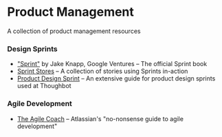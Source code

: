 # Product Management
A collection of product management resources

### Design Sprints

* ["Sprint"](http://thesprintbook.com/) by Jake Knapp, Google Ventures – The official Sprint book 
* [Sprint Stores](https://sprintstories.com/) – A collection of stories using Sprints in-action
* [Product Design Sprint](https://github.com/thoughtbot/design-sprint) – An extensive guide for product design sprints used at Thoughbot

### Agile Development

* [The Agile Coach](https://www.atlassian.com/agile) – Atlassian's "no-nonsense guide to agile development" 
